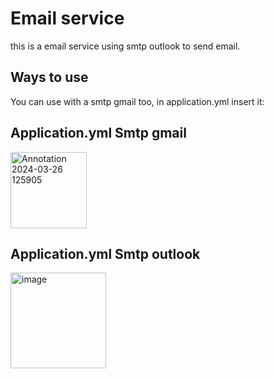 
# Email service

this is a email service using smtp outlook to send email.

## Ways to use

You can use with a smtp gmail too, in application.yml insert it:

## Application.yml Smtp gmail
<img alt="Annotation 2024-03-26 125905" width="122" src="https://private-user-images.githubusercontent.com/123791537/316947460-f06acb33-89d1-4fe7-b5ad-12abe06ba828.png?jwt=eyJhbGciOiJIUzI1NiIsInR5cCI6IkpXVCJ9.eyJpc3MiOiJnaXRodWIuY29tIiwiYXVkIjoicmF3LmdpdGh1YnVzZXJjb250ZW50LmNvbSIsImtleSI6ImtleTUiLCJleHAiOjE3MTE0NzA1MzMsIm5iZiI6MTcxMTQ3MDIzMywicGF0aCI6Ii8xMjM3OTE1MzcvMzE2OTQ3NDYwLWYwNmFjYjMzLTg5ZDEtNGZlNy1iNWFkLTEyYWJlMDZiYTgyOC5wbmc_WC1BbXotQWxnb3JpdGhtPUFXUzQtSE1BQy1TSEEyNTYmWC1BbXotQ3JlZGVudGlhbD1BS0lBVkNPRFlMU0E1M1BRSzRaQSUyRjIwMjQwMzI2JTJGdXMtZWFzdC0xJTJGczMlMkZhd3M0X3JlcXVlc3QmWC1BbXotRGF0ZT0yMDI0MDMyNlQxNjIzNTNaJlgtQW16LUV4cGlyZXM9MzAwJlgtQW16LVNpZ25hdHVyZT1iZmU4NGE3ZDhjMzY4ZDkzMTg1YjlmYTI1OWFkNzk1OThkZDE5ZGQyNzVlY2U1ZWM4NDA1NmEyMjA3YWM3ZTAxJlgtQW16LVNpZ25lZEhlYWRlcnM9aG9zdCZhY3Rvcl9pZD0wJmtleV9pZD0wJnJlcG9faWQ9MCJ9.MRO1b85w38a86iAPur_4gwowB6HZsaXShytXOkQzlOM">

## Application.yml Smtp outlook
<img alt="image" width="153" src="https://private-user-images.githubusercontent.com/123791537/317012851-96abf3fb-a4ce-4fd5-88b6-c763ac304a29.png?jwt=eyJhbGciOiJIUzI1NiIsInR5cCI6IkpXVCJ9.eyJpc3MiOiJnaXRodWIuY29tIiwiYXVkIjoicmF3LmdpdGh1YnVzZXJjb250ZW50LmNvbSIsImtleSI6ImtleTUiLCJleHAiOjE3MTE0ODE3MzksIm5iZiI6MTcxMTQ4MTQzOSwicGF0aCI6Ii8xMjM3OTE1MzcvMzE3MDEyODUxLTk2YWJmM2ZiLWE0Y2UtNGZkNS04OGI2LWM3NjNhYzMwNGEyOS5wbmc_WC1BbXotQWxnb3JpdGhtPUFXUzQtSE1BQy1TSEEyNTYmWC1BbXotQ3JlZGVudGlhbD1BS0lBVkNPRFlMU0E1M1BRSzRaQSUyRjIwMjQwMzI2JTJGdXMtZWFzdC0xJTJGczMlMkZhd3M0X3JlcXVlc3QmWC1BbXotRGF0ZT0yMDI0MDMyNlQxOTMwMzlaJlgtQW16LUV4cGlyZXM9MzAwJlgtQW16LVNpZ25hdHVyZT0yMzM3ZDY5MDg5OTU0N2IwMzJhYzQ4NjQ2MGE2Mjc0MDg2OTI0NWU3ZGJmN2FiOGZiMmI0N2E3OWM4ZjljNTZhJlgtQW16LVNpZ25lZEhlYWRlcnM9aG9zdCZhY3Rvcl9pZD0wJmtleV9pZD0wJnJlcG9faWQ9MCJ9.qSt2l_9pnHt3f0biuyJX5VWZq6xWOUnQGIehNS75sEI">



